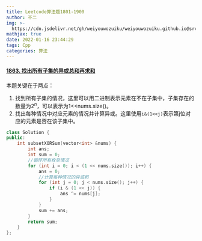 ```yaml
---
title: Leetcode算法题1801-1900
author: 不二
img: >-
  https://cdn.jsdelivr.net/gh/weiyouwozuiku/weiyouwozuiku.github.io@src/source/_posts/PageImg/算法/Leetcode算法题1801-1900.jpeg
mathjax: true
date: 2022-01-16 23:44:29
tags: Cpp
categories: 算法
---
```


#### [1863. 找出所有子集的异或总和再求和](https://leetcode-cn.com/problems/sum-of-all-subset-xor-totals/)

本题关键在于两点：

1. 找到所有子集的情况，这里可以用二进制表示元素在不在子集中，子集存在的数量为$2^n$，可以表示为1<<nums.size\(\)。
2. 找出每种情况中对应元素的情况并计算异或。这里使用`i&(1<<j)`表示第j位对应的元素是否在该子集中。

```cpp
class Solution {
public:
    int subsetXORSum(vector<int> &nums) {
        int ans;
        int sum = 0;
        //循环所有枚举情况
        for (int i = 0; i < (1 << nums.size()); i++) {
            ans = 0;
            //计算每种情况的异或和
            for (int j = 0; j < nums.size(); j++) {
                if (i & (1 << j)) {
                    ans ^= nums[j];
                }
            }
            sum += ans;
        }
        return sum;
    }
};
```


